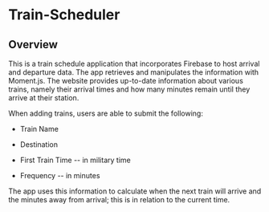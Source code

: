 # Train-Scheduler

## Overview
This is a train schedule application that incorporates Firebase to host arrival and departure data. The app retrieves and manipulates the information with Moment.js. The website provides up-to-date information about various trains, namely their arrival times and how many minutes remain until they arrive at their station.

When adding trains, users are able to submit the following:

- Train Name

- Destination

- First Train Time -- in military time

- Frequency -- in minutes

The app uses this information to calculate when the next train will arrive and the minutes away from arrival; this is in relation to the current time.